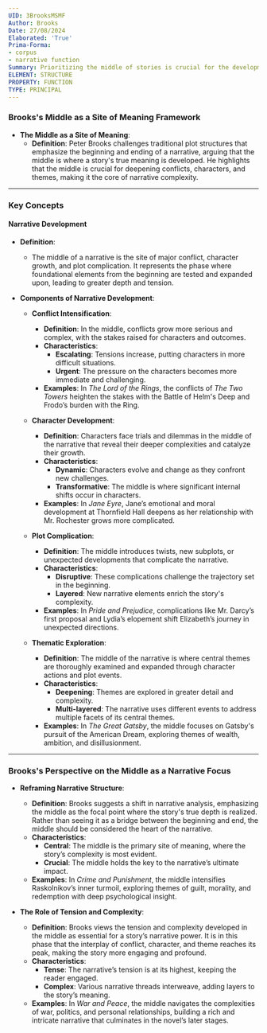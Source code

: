 ```yaml
---
UID: 3BrooksMSMF
Author: Brooks
Date: 27/08/2024
Elaborated: 'True'
Prima-Forma:
- corpus
- narrative function
Summary: Prioritizing the middle of stories is crucial for the development of meaning.
ELEMENT: STRUCTURE
PROPERTY: FUNCTION
TYPE: PRINCIPAL
---
```


### **Brooks's Middle as a Site of Meaning Framework**

- **The Middle as a Site of Meaning**:
  - **Definition**: Peter Brooks challenges traditional plot structures that emphasize the beginning and ending of a narrative, arguing that the middle is where a story's true meaning is developed. He highlights that the middle is crucial for deepening conflicts, characters, and themes, making it the core of narrative complexity.

---

### **Key Concepts**

#### **Narrative Development**

- **Definition**:
  - The middle of a narrative is the site of major conflict, character growth, and plot complication. It represents the phase where foundational elements from the beginning are tested and expanded upon, leading to greater depth and tension.

- **Components of Narrative Development**:

  - **Conflict Intensification**:
    - **Definition**: In the middle, conflicts grow more serious and complex, with the stakes raised for characters and outcomes.
    - **Characteristics**:
      - **Escalating**: Tensions increase, putting characters in more difficult situations.
      - **Urgent**: The pressure on the characters becomes more immediate and challenging.
    - **Examples**: In *The Lord of the Rings*, the conflicts of *The Two Towers* heighten the stakes with the Battle of Helm's Deep and Frodo’s burden with the Ring.

  - **Character Development**:
    - **Definition**: Characters face trials and dilemmas in the middle of the narrative that reveal their deeper complexities and catalyze their growth.
    - **Characteristics**:
      - **Dynamic**: Characters evolve and change as they confront new challenges.
      - **Transformative**: The middle is where significant internal shifts occur in characters.
    - **Examples**: In *Jane Eyre*, Jane’s emotional and moral development at Thornfield Hall deepens as her relationship with Mr. Rochester grows more complicated.

  - **Plot Complication**:
    - **Definition**: The middle introduces twists, new subplots, or unexpected developments that complicate the narrative.
    - **Characteristics**:
      - **Disruptive**: These complications challenge the trajectory set in the beginning.
      - **Layered**: New narrative elements enrich the story's complexity.
    - **Examples**: In *Pride and Prejudice*, complications like Mr. Darcy’s first proposal and Lydia’s elopement shift Elizabeth’s journey in unexpected directions.

  - **Thematic Exploration**:
    - **Definition**: The middle of the narrative is where central themes are thoroughly examined and expanded through character actions and plot events.
    - **Characteristics**:
      - **Deepening**: Themes are explored in greater detail and complexity.
      - **Multi-layered**: The narrative uses different events to address multiple facets of its central themes.
    - **Examples**: In *The Great Gatsby*, the middle focuses on Gatsby's pursuit of the American Dream, exploring themes of wealth, ambition, and disillusionment.

---

### **Brooks's Perspective on the Middle as a Narrative Focus**

- **Reframing Narrative Structure**:
  - **Definition**: Brooks suggests a shift in narrative analysis, emphasizing the middle as the focal point where the story's true depth is realized. Rather than seeing it as a bridge between the beginning and end, the middle should be considered the heart of the narrative.
  - **Characteristics**:
    - **Central**: The middle is the primary site of meaning, where the story’s complexity is most evident.
    - **Crucial**: The middle holds the key to the narrative’s ultimate impact.
  - **Examples**: In *Crime and Punishment*, the middle intensifies Raskolnikov’s inner turmoil, exploring themes of guilt, morality, and redemption with deep psychological insight.

- **The Role of Tension and Complexity**:
  - **Definition**: Brooks views the tension and complexity developed in the middle as essential for a story’s narrative power. It is in this phase that the interplay of conflict, character, and theme reaches its peak, making the story more engaging and profound.
  - **Characteristics**:
    - **Tense**: The narrative’s tension is at its highest, keeping the reader engaged.
    - **Complex**: Various narrative threads interweave, adding layers to the story’s meaning.
  - **Examples**: In *War and Peace*, the middle navigates the complexities of war, politics, and personal relationships, building a rich and intricate narrative that culminates in the novel’s later stages.

